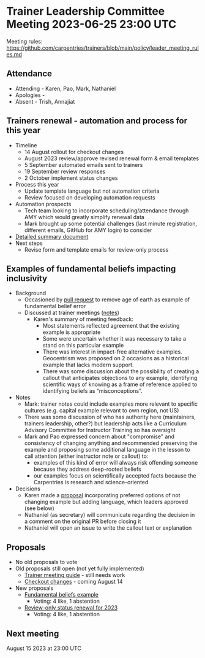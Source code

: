# Trainer Leadership Committee Meeting 2023-06-25 23:00 UTC
Meeting rules: https://github.com/carpentries/trainers/blob/main/policy/leader_meeting_rules.md

## Attendance
- Attending - Karen, Pao, Mark, Nathaniel
- Apologies - 
- Absent - Trish, Annajiat

## Trainers renewal - automation and process for this year
- Timeline
  - 14 August rollout for checkout changes
  - August 2023 review/approve revised renewal form & email templates
  - 5 September automated emails sent to trainers
  - 19 September review responses
  - 2 October implement status changes
- Process this year
  - Update template language but not automation criteria
  - Review focused on developing automation requests
- Automation prospects
  - Tech team looking to incorporate scheduling/attendance through AMY which would greatly simplify renewal data
  - Mark brought up some potential challenges (last minute registration, different emails, GitHub for AMY login) to consider
- [Detailed summary document](https://docs.google.com/document/d/1M4RkMEeIHbz7TBQYWuGOQUi2gm6AbR7gVJc1g0WqzcQ/edit?usp=sharing)
- Next steps
  - Revise form and template emails for review-only process

## Examples of fundamental beliefs impacting inclusivity
- Background
  - Occasioned by [pull request](https://github.com/carpentries/instructor-training/pull/1557) to remove age of earth as example of fundamental belief error
  - Discussed at trainer meetings ([notes](https://pad.carpentries.org/trainers#L111))
    - Karen's summary of meeting feedback: 
      - Most statements reflected agreement that the existing example is appropriate
      - Some were uncertain whether it was necessary to take a stand on this particular example
      - There was interest in impact-free alternative examples. Geocentrism was proposed on 2 occasions as a historical example that lacks modern support.
      - There was some discussion about the possibility of creating a callout that anticipates objections to any example, identifying scientific ways of knowing as a frame of reference applied to identifying beliefs as “misconceptions”.
- Notes
  - Mark: trainer notes could include examples more relevant to specific cultures (e.g. capital example relevant to own region, not US)
  - There was some discussion of who has authority here (maintainers, trainers leadership, other?) but leadership acts like a Curriculum Advisory Committee for Instructor Training so has oversight
  - Mark and Pao expressed concern about "compromise" and consistency of changing anything and recommended preserving the example and proposing some additional language in the lesson to call attention (either instructor note or callout) to:
    - examples of this kind of error will always risk offending someone because they address deep-rooted beliefs
    - our examples focus on scientifically accepted facts because the Carpentries is research and science-oriented
- Decisions
  - Karen made a [proposal](https://github.com/carpentries/trainers/issues/260) incorporating preferred options of not changing example but adding language, which leaders approved (see below)
  - Nathaniel (as secretary) will communicate regarding the decision in a comment on the original PR before closing it
  - Nathaniel will open an issue to write the callout text or explanation

## Proposals
- No old proposals to vote
- Old proposals still open (not yet fully implemented)
  - [Trainer meeting guide](https://github.com/carpentries/trainers/issues/201) - still needs work
  - [Checkout changes](https://github.com/carpentries/trainers/issues/226) - coming August 14
- New proposals
  - [Fundamental beliefs example](https://github.com/carpentries/trainers/issues/260)
    - Voting: 4 like, 1 abstention
  - [Review-only status renewal for 2023](https://github.com/carpentries/trainers/issues/261)
    - Voting: 4 like, 1 abstention


## Next meeting
August 15 2023 at 23:00 UTC
